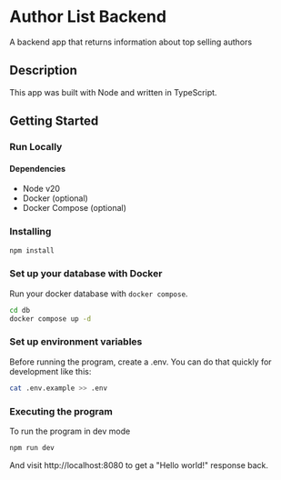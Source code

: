# Author List Backend

A backend app that returns information about top selling authors

## Description

This app was built with Node and written in TypeScript.

## Getting Started

### Run Locally

#### Dependencies

- Node v20
- Docker (optional)
- Docker Compose (optional)

### Installing

```sh
npm install
```

### Set up your database with Docker

Run your docker database with `docker compose`.

```sh
cd db
docker compose up -d
```

### Set up environment variables

Before running the program, create a .env. You can do that quickly for development like this:

```sh
cat .env.example >> .env
```

### Executing the program

To run the program in dev mode

```sh
npm run dev
```

And visit http://localhost:8080 to get a "Hello world!" response back.
